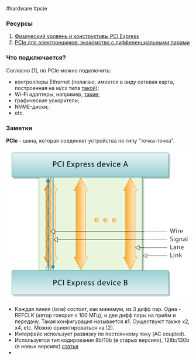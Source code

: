 #hardware #pcie

### Ресурсы
1. [Физический уровень и конструктивы PCI Express](https://perscom.ru/pci-express/627-pci-express33)
2. [PCIe для электронщиков: знакомство с дифференциальными парами](https://habr.com/ru/company/ruvds/blog/724088/)

### Что подключается?
Согласно [1], по PCIe можно подключить:
* контроллеры Ethernet (полагаю, имеется в виду сетевая карта, построенная на м/сх типа [такой](https://www.microchip.com/en-us/product/LAN7430));
* Wi-Fi адаптеры, например, [такие](https://www.dns-shop.ru/catalog/recipe/b693079bfc003f66/pci-e/);
* графические ускорители;
* NVME-диски;
* etc.

### Заметки
**PCIe** - шина, которая соединяет устройства по типу "точка-точка".

<img src="img\pcie_lanes.png" alt="pcie_lanes" align="center">

* Каждая линия (lane) состоит, как минимум, из 3 дифф пар. Одна - REFCLK (автор говорит о 100 МГц), и две дифф пары на приём и передачу. Такая конфигурация называется **x1**. Существуют также x2, x4, etc. Можно ориентироваться на [2].
* Интерфейс использует развязку по постоянному току (AC coupled).
* Используется тип кодирования 8b/10b (в старых версиях), 128b/130b (в новых версиях) [статья](https://libeldoc.bsuir.by/bitstream/123456789/39866/1/Marchuk_Logicheskoye.pdf)
*
